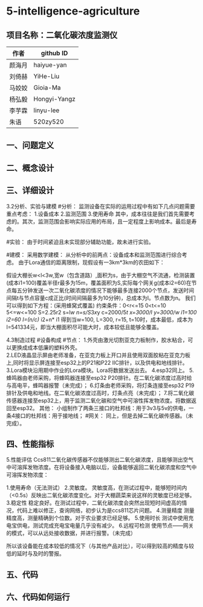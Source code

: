 # 5-intelligence-agriculture
## 项目名称：二氧化碳浓度监测仪
作者 | github ID
---------- | -------------
颜海月 | haiyue-yan
刘倚赫 |	YiHe-Liu
马姣姣 |	Gioia-Ma
杨弘毅 |	Hongyi-Yangz
李芋霖 |	linyu-lee
朱语 |	520zy520

## 一、问题定义
   
## 二、概念设计
   
## 三、详细设计
3.2分析、实验与建模
#分析：
监测设备在实际的运用过程中有如下几点问题需要重点考虑：
	1.设备成本
	2.监测范围
	3.使用寿命
	其中，成本往往是我们首先需要考虑的。其次，监测范围会影响实际应用的布局，且一定程度上影响成本。最后是寿命。

#实验：
由于时间紧迫且未实现部分辅助功能，故未进行实验。

#建模：
采用数学建模：
从分析中的前两点：设备成本和监测范围进行综合考虑。
由于Lora通信的距离限制，现假设有一3km*3km的农田如下：
 
假设大棚长w<l<3w,宽w（包含道路）,面积为s，由于大棚空气不流通，检测装置(成本i1=100)覆盖半径r最多为15m，覆盖面积为S,实际每个网关g(成本i2=60)在节点每五分钟发送一次二氧化碳浓度的情况下能够最多连接2000个节点，发送时间间隔t与节点容量c成正比(时间间隔最多为10分钟)，总成本为I。节点数为n。
我们可以得到如下方程：(采用蜂窝式覆盖)
   约束条件：0<r<=15 	0<t<=10   5<=w<=100
                                       S=2.25r2  s=l*w  n=s/S*3*x*y  c=2000/5*t  x=3000/l  y=3000/w i1=100 i2=60
                                                                  I=(n/c)* i2+n* i1
得到当w=100, L=300, r=15, t=10时，成本最低，成本为I=541334元，即当大棚面积尽可能大时，成本较低且能够全覆盖。

4.3制造过程
#设备构成
#节点：
1.外壳由激光切割亚克力板制作，胶水粘合，可以更换成成本低廉的塑料外壳。  
2.LED液晶显示屏由老师准备，在亚克力板上开口并且使用双面胶粘在亚克力板上,同时将显示屏连接至esp32上的P21和P22 IIC排针，以及供电和地线排针。
3.Lora模块沿用期中作业的Lora模块。Lora将数据发送出去。
4.esp32同上。
5.蜂鸣器由老师采购，将蜂鸣器连接至esp32 P20排针。在二氧化碳浓度过高时给与高电平，蜂鸣器报警（未完成）；
6.灯条由老师采购，将灯条连接至esp32 P19排针及供电和地线。在二氧化碳浓度过高时，灯条点亮（未完成）；
7.将二氧化碳传感器连接至esp32上，用于监测二氧化碳和空气中可溶性挥发物浓度。将数据返回至esp32。
其他：
	小组制作了两条三接口的杜邦线：用于3v3与5v的供电，一条4接口的杜邦线：用于接地线；
#网关：
同上，但是去掉二氧化碳传感器。（未完成）。

## 四、性能指标
5.性能评估
Ccs811二氧化碳传感器不仅能够测出二氧化碳浓度，且能够测出空气中可溶挥发物浓度。在将设备接入电脑以后，设备能够返回二氧化碳浓度和空气中可溶挥发物浓度：

1.使用寿命（无法测试）
2.灵敏度。
	灵敏度高，在测试过程中，能够短时间内（<0.5s）反映出二氧化碳浓度变化。对于大棚蔬菜来说这样的灵敏度已经足够。 
3.稳定性
	稳定良好。在测试过程中，二氧化碳浓度会突然出现短时间虚高的情况，代码上难以修正，查询网络，初步认为是ccs811芯片问题。
4.测量精度
	测量精度高，测量精确到个位数。对于农业要求已经足够。
5.使用时长
	测试中使用充电宝供电，测试完成充电宝电量几乎没有减少。
6.远程可检测
	使用节点——网关的模式，可以从远处接收数据，并进行报警。（未完成）

所以该设备能在成本较低的情况下（与其他产品对比），可以得到较高的精度与较低的延时与及时的警报。

## 五、代码

## 六、代码如何运行
